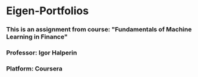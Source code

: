 # Eigen-Portfolios

### This is an assignment from course: "Fundamentals of Machine Learning in Finance"
### Professor: Igor Halperin
### Platform: Coursera
